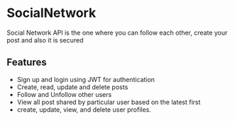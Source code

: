 # SocialNetwork
Social Network API is the one where you can follow each other, create your post and also it is secured
## Features
* Sign up and login using JWT for authentication
* Create, read, update and delete posts
* Follow and Unfollow other users
* View all post shared by particular user based on the latest first
*  create, update, view, and delete user profiles. 
